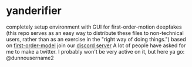 # yanderifier
completely setup environment with GUI for first-order-motion deepfakes (this repo serves as an easy way to distribute these files to non-technical users, rather than as an exercise in the "right way of doing things.")
based on [first-order-model](https://github.com/AliaksandrSiarohin/first-order-model)
join our [discord server](https://discord.gg/WhMnTBW)
A lot of people have asked for me to make a twitter. I probably won't be very active on it, but here ya go: @dunnousername2